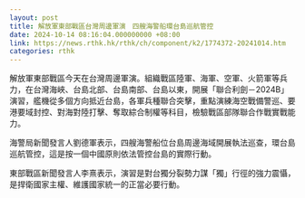 ```yaml
---
layout: post
title: 解放軍東部戰區台灣周邊軍演　四艘海警船環台島巡航管控
date: 2024-10-14 08:16:04.000000000 +08:00
link: https://news.rthk.hk/rthk/ch/component/k2/1774372-20241014.htm
categories: rthk
---
```


解放軍東部戰區今天在台灣周邊軍演。組織戰區陸軍、海軍、空軍、火箭軍等兵力，在台灣海峽、台島北部、台島南部、台島以東，開展「聯合利劍－2024B」演習，艦機從多個方向抵近台島，各軍兵種聯合突擊，重點演練海空戰備警巡、要港要域封控、對海對陸打擊、奪取綜合制權等科目，檢驗戰區部隊聯合作戰實戰能力。

海警局新聞發言人劉德軍表示，四艘海警船位台島周邊海域開展執法巡查，環台島巡航管控，這是按一個中國原則依法管控台島的實際行動。 

東部戰區新聞發言人李熹表示，演習是對台獨分裂勢力謀「獨」行徑的強力震懾，是捍衛國家主權、維護國家統一的正當必要行動。
